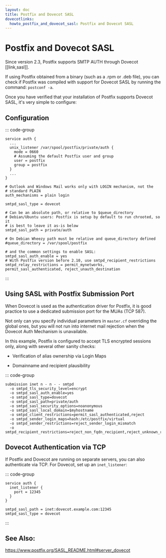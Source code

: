```yaml
---
layout: doc
title: Postfix and Dovecot SASL
dovecotlinks:
  howto_postfix_and_dovecot_sasl: Postfix and Dovecot SASL
---
```


# Postfix and Dovecot SASL

Since version 2.3, Postfix supports SMTP AUTH through Dovecot [[link,sasl]].

If using Postfix obtained from a binary (such as a .rpm or .deb file), you
can check if Postfix was compiled with support for Dovecot SASL by running
the command: `postconf -a`.

Once you have verified that your installation of Postfix supports Dovecot
SASL, it's very simple to configure:

## Configuration

::: code-group
```[dovecot.conf]
service auth {
  ...
  unix_listener /var/spool/postfix/private/auth {
    mode = 0660
    # Assuming the default Postfix user and group
    user = postfix
    group = postfix
  }
  ...
}

# Outlook and Windows Mail works only with LOGIN mechanism, not the
# standard PLAIN
auth_mechanisms = plain login
```

```[postfix: main.cf]]
smtpd_sasl_type = dovecot

# Can be an absolute path, or relative to $queue_directory
# Debian/Ubuntu users: Postfix is setup by default to run chrooted, so it
# is best to leave it as-is below
smtpd_sasl_path = private/auth

# On Debian Wheezy path must be relative and queue_directory defined
#queue_directory = /var/spool/postfix

# and the common settings to enable SASL:
smtpd_sasl_auth_enable = yes
# With Postfix version before 2.10, use smtpd_recipient_restrictions
smtpd_relay_restrictions = permit_mynetworks, permit_sasl_authenticated, reject_unauth_destination
```
:::

## Using SASL with Postfix Submission Port

When Dovecot is used as the authentication driver for Postfix, it is good
practice to use a dedicated submission port for the MUAs (TCP 587).

Not only can you specify individual parameters in `master.cf` overriding
the global ones, but you will not run into internet mail rejection when
the Dovecot Auth Mechanism is unavailable.

In this example, Postfix is configured to accept TLS encrypted sessions
only, along with several other sanity checks:

- Verification of alias ownership via Login Maps

- Domainname and recipient plausibility

::: code-group
```[master.cf]
submission inet n - n - - smtpd
  -o smtpd_tls_security_level=encrypt
  -o smtpd_sasl_auth_enable=yes
  -o smtpd_sasl_type=dovecot
  -o smtpd_sasl_path=private/auth
  -o smtpd_sasl_security_options=noanonymous
  -o smtpd_sasl_local_domain=$myhostname
  -o smtpd_client_restrictions=permit_sasl_authenticated,reject
  -o smtpd_sender_login_maps=hash:/etc/postfix/virtual
  -o smtpd_sender_restrictions=reject_sender_login_mismatch
  -o smtpd_recipient_restrictions=reject_non_fqdn_recipient,reject_unknown_recipient_domain,permit_sasl_authenticated,reject
```

## Dovecot Authentication via TCP

If Postfix and Dovecot are running on separate servers, you can also
authenticate via TCP. For Dovecot, set up an `inet_listener`:

::: code-group
```[dovecot.conf]
service auth {
  inet_listener {
    port = 12345
  }
}
```

```[Postfix Config]
smtpd_sasl_path = inet:dovecot.example.com:12345
smtpd_sasl_type = dovecot
```
:::

## See Also:

https://www.postfix.org/SASL_README.html#server_dovecot
